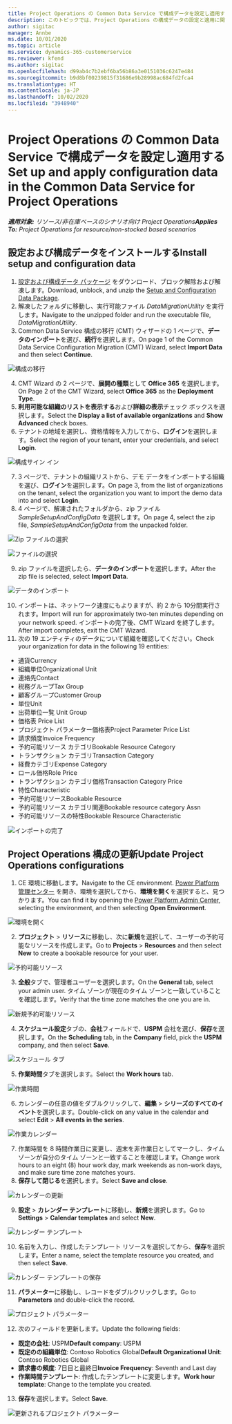 ```yaml
---
title: Project Operations の Common Data Service で構成データを設定し適用する
description: このトピックでは、Project Operations の構成データの設定と適用に関する情報を提供します。
author: sigitac
manager: Annbe
ms.date: 10/01/2020
ms.topic: article
ms.service: dynamics-365-customerservice
ms.reviewer: kfend
ms.author: sigitac
ms.openlocfilehash: d99ab4c7b2ebf6ba56b86a3e0151036c6247e484
ms.sourcegitcommit: b9d8bf00239815f31686e9b28998ac684fd2fca4
ms.translationtype: HT
ms.contentlocale: ja-JP
ms.lasthandoff: 10/02/2020
ms.locfileid: "3948940"
---
```

# <a name="set-up-and-apply-configuration-data-in-the-common-data-service-for-project-operations"></a><span data-ttu-id="233b9-103">Project Operations の Common Data Service で構成データを設定し適用する</span><span class="sxs-lookup"><span data-stu-id="233b9-103">Set up and apply configuration data in the Common Data Service for Project Operations</span></span>

<span data-ttu-id="233b9-104">_**適用対象:** リソース/非在庫ベースのシナリオ向け Project Operations_</span><span class="sxs-lookup"><span data-stu-id="233b9-104">_**Applies To:** Project Operations for resource/non-stocked based scenarios_</span></span>

## <a name="install-setup-and-configuration-data"></a><span data-ttu-id="233b9-105">設定および構成データをインストールする</span><span class="sxs-lookup"><span data-stu-id="233b9-105">Install setup and configuration data</span></span>

1. <span data-ttu-id="233b9-106">[設定および構成データ パッケージ](https://download.microsoft.com/download/1/3/4/1349369c-6209-42b7-b3b4-5be0e67cacd8/ProjOpsSampleSetupData-%20Integrated%20UR1.zip) をダウンロード、ブロック解除および解凍します。</span><span class="sxs-lookup"><span data-stu-id="233b9-106">Download, unblock, and unzip the [Setup and Configuration Data Package](https://download.microsoft.com/download/1/3/4/1349369c-6209-42b7-b3b4-5be0e67cacd8/ProjOpsSampleSetupData-%20Integrated%20UR1.zip).</span></span>
2. <span data-ttu-id="233b9-107">解凍したフォルダに移動し、実行可能ファイル *DataMigrationUtility* を実行します。</span><span class="sxs-lookup"><span data-stu-id="233b9-107">Navigate to the unzipped folder and run the executable file, *DataMigrationUtility*.</span></span>
3. <span data-ttu-id="233b9-108">Common Data Service 構成の移行 (CMT) ウィザードの 1 ページで、**データのインポート**を選び、**続行**を選択します。</span><span class="sxs-lookup"><span data-stu-id="233b9-108">On page 1 of the Common Data Service Configuration Migration (CMT) Wizard, select **Import Data** and then select **Continue**.</span></span>

![構成の移行](./media/1ConfigurationMigration.png)

4. <span data-ttu-id="233b9-110">CMT Wizard の 2 ページで、**展開の種類**として **Office 365** を選択します。</span><span class="sxs-lookup"><span data-stu-id="233b9-110">On Page 2 of the CMT Wizard, select **Office 365** as the **Deployment Type**.</span></span>
5. <span data-ttu-id="233b9-111">**利用可能な組織のリストを表示する**および**詳細の表示**チェック ボックスを選択します。</span><span class="sxs-lookup"><span data-stu-id="233b9-111">Select the **Display a list of available organizations** and **Show Advanced** check boxes.</span></span>
6. <span data-ttu-id="233b9-112">テナントの地域を選択し、資格情報を入力してから、**ログイン**を選択します。</span><span class="sxs-lookup"><span data-stu-id="233b9-112">Select the region of your tenant, enter your credentials, and select **Login**.</span></span>

![構成サイン イン](./media/2ConfigurationSignin.png)

7. <span data-ttu-id="233b9-114">3 ページで、テナントの組織リストから、デモ データをインポートする組織を選び、**ログイン**を選択します。</span><span class="sxs-lookup"><span data-stu-id="233b9-114">On page 3, from the list of organizations on the tenant, select the organization you want to import the demo data into and select **Login**.</span></span>
8. <span data-ttu-id="233b9-115">4 ページで、解凍されたフォルダから、zip ファイル *SampleSetupAndConfigData* を選択します。</span><span class="sxs-lookup"><span data-stu-id="233b9-115">On page 4, select the zip file, *SampleSetupAndConfigData* from the unpacked folder.</span></span>

![Zip ファイルの選択](./media/3ZipFile.png)

![ファイルの選択](./media/4SelectAFile.png)

9. <span data-ttu-id="233b9-118">zip ファイルを選択したら、**データのインポート**を選択します。</span><span class="sxs-lookup"><span data-stu-id="233b9-118">After the zip file is selected, select **Import Data**.</span></span>

![データの​​インポート](./media/5ImportData.png)

10. <span data-ttu-id="233b9-120">インポートは、ネットワーク速度にもよりますが、約 2 から 10分間実行されます。</span><span class="sxs-lookup"><span data-stu-id="233b9-120">Import will run for approximately two-ten minutes depending on your network speed.</span></span> <span data-ttu-id="233b9-121">インポートの完了後、CMT Wizard を終了します。</span><span class="sxs-lookup"><span data-stu-id="233b9-121">After import completes, exit the CMT Wizard.</span></span> 
11. <span data-ttu-id="233b9-122">次の 19 エンティティのデータについて組織を確認してください。</span><span class="sxs-lookup"><span data-stu-id="233b9-122">Check your organization for data in the following 19 entities:</span></span>

  - <span data-ttu-id="233b9-123">通貨</span><span class="sxs-lookup"><span data-stu-id="233b9-123">Currency</span></span>
  - <span data-ttu-id="233b9-124">組織単位</span><span class="sxs-lookup"><span data-stu-id="233b9-124">Organizational Unit</span></span>
  - <span data-ttu-id="233b9-125">連絡先</span><span class="sxs-lookup"><span data-stu-id="233b9-125">Contact</span></span>
  - <span data-ttu-id="233b9-126">税務グループ</span><span class="sxs-lookup"><span data-stu-id="233b9-126">Tax Group</span></span>
  - <span data-ttu-id="233b9-127">顧客グループ</span><span class="sxs-lookup"><span data-stu-id="233b9-127">Customer Group</span></span>
  - <span data-ttu-id="233b9-128">単位</span><span class="sxs-lookup"><span data-stu-id="233b9-128">Unit</span></span>
  - <span data-ttu-id="233b9-129">出荷単位一覧 </span><span class="sxs-lookup"><span data-stu-id="233b9-129">Unit Group</span></span>
  - <span data-ttu-id="233b9-130">価格表 </span><span class="sxs-lookup"><span data-stu-id="233b9-130">Price List</span></span>
  - <span data-ttu-id="233b9-131">プロジェクト パラメーター価格表</span><span class="sxs-lookup"><span data-stu-id="233b9-131">Project Parameter Price List</span></span>
  - <span data-ttu-id="233b9-132">請求頻度</span><span class="sxs-lookup"><span data-stu-id="233b9-132">Invoice Frequency</span></span>
  - <span data-ttu-id="233b9-133">予約可能リソース カテゴリ</span><span class="sxs-lookup"><span data-stu-id="233b9-133">Bookable Resource Category</span></span>
  - <span data-ttu-id="233b9-134">トランザクション カテゴリ</span><span class="sxs-lookup"><span data-stu-id="233b9-134">Transaction Category</span></span>
  - <span data-ttu-id="233b9-135">経費カテゴリ</span><span class="sxs-lookup"><span data-stu-id="233b9-135">Expense Category</span></span>
  - <span data-ttu-id="233b9-136">ロール価格</span><span class="sxs-lookup"><span data-stu-id="233b9-136">Role Price</span></span>
  - <span data-ttu-id="233b9-137">トランザクション カテゴリ価格</span><span class="sxs-lookup"><span data-stu-id="233b9-137">Transaction Category Price</span></span>
  - <span data-ttu-id="233b9-138">特性</span><span class="sxs-lookup"><span data-stu-id="233b9-138">Characteristic</span></span>
  - <span data-ttu-id="233b9-139">予約可能リソース</span><span class="sxs-lookup"><span data-stu-id="233b9-139">Bookable Resource</span></span>
  - <span data-ttu-id="233b9-140">予約可能リソース カテゴリ関連</span><span class="sxs-lookup"><span data-stu-id="233b9-140">Bookable resource category Assn</span></span>
  - <span data-ttu-id="233b9-141">予約可能リソースの特性</span><span class="sxs-lookup"><span data-stu-id="233b9-141">Bookable Resource Characteristic</span></span>

![インポートの完了](./media/6CompleteImport.png)

## <a name="update-project-operations-configurations"></a><span data-ttu-id="233b9-143">Project Operations 構成の更新</span><span class="sxs-lookup"><span data-stu-id="233b9-143">Update Project Operations configurations</span></span>

1. <span data-ttu-id="233b9-144">CE 環境に移動します。</span><span class="sxs-lookup"><span data-stu-id="233b9-144">Navigate to the CE environment.</span></span> <span data-ttu-id="233b9-145">[Power Platform 管理センター](https://admin.powerplatform.microsoft.com/environments) を開き、環境を選択してから、**環境を開く**を選択すると、見つかります。</span><span class="sxs-lookup"><span data-stu-id="233b9-145">You can find it by opening the [Power Platform Admin Center](https://admin.powerplatform.microsoft.com/environments), selecting the environment, and then selecting **Open Environment**.</span></span> 

![環境を開く](./media/7OpenEnvironment.png)

2. <span data-ttu-id="233b9-147">**プロジェクト** > **リソース**に移動し、次に**新規**を選択して、ユーザーの予約可能なリソースを作成します。</span><span class="sxs-lookup"><span data-stu-id="233b9-147">Go to **Projects** > **Resources** and then select **New** to create a bookable resource for your user.</span></span>

![予約可能リソース](./media/8BookableResources.png)

3. <span data-ttu-id="233b9-149">**全般**タブで、管理者ユーザーを選択します。</span><span class="sxs-lookup"><span data-stu-id="233b9-149">On the **General** tab, select your admin user.</span></span> <span data-ttu-id="233b9-150">タイム ゾーンが現在のタイム ゾーンと一致していることを確認します。</span><span class="sxs-lookup"><span data-stu-id="233b9-150">Verify that the time zone matches the one you are in.</span></span> 

![新規予約可能リソース](./media/9NewBookableResource.png)

4. <span data-ttu-id="233b9-152">**スケジュール設定**タブの、**会社**フィールドで、**USPM** 会社を選び、**保存**を選択します。</span><span class="sxs-lookup"><span data-stu-id="233b9-152">On the **Scheduling** tab, in the **Company** field, pick the **USPM** company, and then select **Save**.</span></span> 

![スケジュール タブ](./media/10SchedulingTab.png)

5. <span data-ttu-id="233b9-154">**作業時間**タブを選択します。</span><span class="sxs-lookup"><span data-stu-id="233b9-154">Select the **Work hours** tab.</span></span>  

![作業時間](./media/11WorkHours.png)

6. <span data-ttu-id="233b9-156">カレンダーの任意の値をダブルクリックして、**編集** > **シリーズのすべてのイベント**を選択します。</span><span class="sxs-lookup"><span data-stu-id="233b9-156">Double-click on any value in the calendar and select **Edit** > **All events in the series**.</span></span> 

![作業カレンダー](./media/12WorkCalendar.png)

7. <span data-ttu-id="233b9-158">作業時間を 8 時間作業日に変更し、週末を非作業日としてマークし、タイム ゾーンが自分のタイム ゾーンと一致することを確認します。</span><span class="sxs-lookup"><span data-stu-id="233b9-158">Change work hours to an eight (8) hour work day, mark weekends as non-work days, and make sure time zone matches yours.</span></span> 
8. <span data-ttu-id="233b9-159">**保存して閉じる**を選択します。</span><span class="sxs-lookup"><span data-stu-id="233b9-159">Select **Save and close**.</span></span>

![カレンダーの更新](./media/13UpdateCalendar.png)

9. <span data-ttu-id="233b9-161">**設定** > **カレンダー テンプレート**に移動し、**新規**を選択します。</span><span class="sxs-lookup"><span data-stu-id="233b9-161">Go to **Settings** > **Calendar templates** and select **New**.</span></span>
 
 ![カレンダー テンプレート](./media/14CalendarTemplates.png)
 
 10. <span data-ttu-id="233b9-163">名前を入力し、作成したテンプレート リソースを選択してから、**保存**を選択します。</span><span class="sxs-lookup"><span data-stu-id="233b9-163">Enter a name, select the template resource you created, and then select **Save**.</span></span> 
 
 ![カレンダー テンプレートの保存](./media/15SaveCalendarTemplate.png)
 
 11. <span data-ttu-id="233b9-165">**パラメーター**に移動し、レコードをダブルクリックします。</span><span class="sxs-lookup"><span data-stu-id="233b9-165">Go to **Parameters** and double-click the record.</span></span> 
 
 ![プロジェクト パラメーター](./media/16ProjectParameters.png)
 
12. <span data-ttu-id="233b9-167">次のフィールドを更新します。</span><span class="sxs-lookup"><span data-stu-id="233b9-167">Update the following fields:</span></span>

 - <span data-ttu-id="233b9-168">**既定の会社**: USPM</span><span class="sxs-lookup"><span data-stu-id="233b9-168">**Default company**: USPM</span></span>
 - <span data-ttu-id="233b9-169">**既定のの組織単位**: Contoso Robotics Global</span><span class="sxs-lookup"><span data-stu-id="233b9-169">**Default Organizational Unit**: Contoso Robotics Global</span></span>
 - <span data-ttu-id="233b9-170">**請求書の頻度**: 7日目と最終日</span><span class="sxs-lookup"><span data-stu-id="233b9-170">**Invoice Frequency**: Seventh and Last day</span></span>
 - <span data-ttu-id="233b9-171">**作業時間テンプレート**: 作成したテンプレートに変更します。</span><span class="sxs-lookup"><span data-stu-id="233b9-171">**Work hour template**: Change to the template you created.</span></span>

13. <span data-ttu-id="233b9-172">**保存**を選択します。</span><span class="sxs-lookup"><span data-stu-id="233b9-172">Select **Save**.</span></span> 

![更新されるプロジェクト パラメーター](./media/17UpdatedProjectParameters.png)
